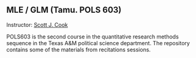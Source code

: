## MLE / GLM (Tamu. POLS 603)

Instructor: [Scott J. Cook](www.scottjcook.net)

POLS603 is the second course in the quantitative research methods sequence in the Texas A&M political science department. The repository contains some of the materials from recitations sessions.  